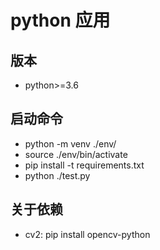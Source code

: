 # python 应用

## 版本

- python>=3.6

## 启动命令

- python -m venv ./env/
- source ./env/bin/activate
- pip install -t requirements.txt
- python ./test.py

## 关于依赖

- cv2: pip install opencv-python
